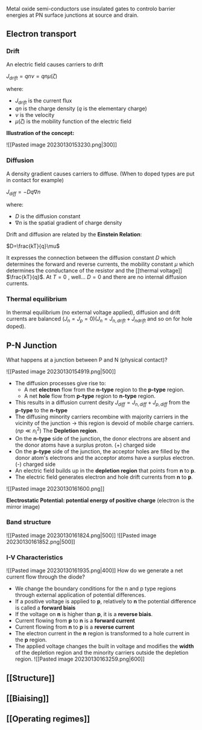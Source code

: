 Metal oxide semi-conductors use insulated gates to controlo barrier energies at PN surface junctions at source and drain. 

## Electron transport

### Drift 
An electric field causes carriers to drift

$J_{drift} = qn\nu = qn\mu(\zeta)$

where:

- $J_{drift}$ is the current flux
- $qn$ is the charge density ($q$ is the elementary charge)
- $\nu$ is the velocity
- $\mu(\zeta)$ is the mobility function of the electric field

**Illustration of the concept:**

![[Pasted image 20230130153230.png|300]]
### Diffusion

A density gradient causes carriers to diffuse. (When to doped types are put in contact for example)

$J_{diff} = -Dq\nabla n$

where:

- $D$ is the diffusion constant
- $\nabla n$ is the spatial gradient of charge density


Drift and diffusion are related by the **Einstein Relation**:

$D=\frac{kT}{q}\mu$

It expresses the connection between the diffusion constant $D$ which determines the forward and reverse currents, the mobility constant $\mu$ which determines the conductance of the resistor  and the [[thermal voltage]] $\frac{kT}{q}$.
At $T=0$ , well... $D=0$ and there are no internal diffusion currents.

### Thermal equilibrium

In thermal equilibrium (no external voltage applied), diffusion and drift currents are balanced ($J_{n}=J_{p}=0$)($J_{n}=J_{n,drift}+J_{ndrift}$ and so on for hole doped).


## P-N Junction
What happens at a junction between P and N (physical contact)?

![[Pasted image 20230130154919.png|500]]

- The diffusion processes give rise to:
	- A net **electron** flow from the **n-type** region to the **p-type** region.
	- A net **hole** flow from **p-type** region to **n-type** region.
- This results in a diffusion current desity $J_{diff}=J_{n,diff}+J_{p,diff}$ from the **p-type** to the **n-type** 
- The diffusing minority carriers recombine with majority carriers in the vicinity of the junction $\rightarrow$ this region is devoid of mobile charge carriers. ($np\ll n_{i}^2$) The **Depletion region**. 
- On the **n-type** side of the junction, the donor electrons are absent and the donor atoms have a surplus proton. (+) charged side
-  On the **p-type** side of the junction, the acceptor holes are filled by the donor atom's electrons and the acceptor atoms have a surplus electron. (-) charged side
- An electric field builds up in the **depletion region** that points from **n** to **p**.
- The electric field generates electron and hole drift currents from **n** to **p**.  

![[Pasted image 20230130161600.png]]

**Electrostatic Potential: potential energy of positive charge** (electron is the mirror image)

### Band structure
![[Pasted image 20230130161824.png|500]]
![[Pasted image 20230130161852.png|500]]

### I-V Characteristics
![[Pasted image 20230130161935.png|400]]
How do we generate a net current flow through the diode? 
- We change the boundary conditions for the n and p type regions through external application of potential differences. 
- If a positive voltage is applied to **p**, relatively to **n** the potential difference is called a **forward biais**
- If the voltage on **n** is higher than **p**, it is a **reverse biais**. 
- Current flowing from **p** to **n** is a **forward current**
- Current flowing from **n** to **p** is a **reverse current**
- The electron current in the **n** region is transformed to a hole current in the **p** region. 
- The applied voltage changes the built in voltage and modifies the **width** of the depletion region and the minority carriers outside the depletion region.
![[Pasted image 20230130163259.png|600]]

## [[Structure]]
## [[Biaising]]
## [[Operating regimes]]


